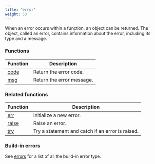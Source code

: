 ```yaml
---
title: "error"
weight: 53
---
```


When an error occurs within a function, an object can be returned. The object, called an error, contains information about the error, including its type and a message.

### Functions

Function | Description
------ | -----------
[code](./code) | Return the error code.
[msg](./msg) | Return the error message.

### Related functions

Function | Description
------ | -----------
[err](../../collection-api/err) | Initialize a new error.
[raise](../../collection-api/raise) | Raise an error.
[try](../../collection-api/try) | Try a statement and catch if an error is raised.

### Build-in errors

See [errors](../../errors) for a list of all the build-in error type.
